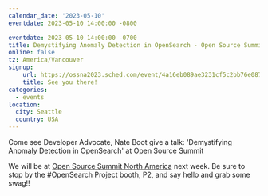 ```yaml
---
calendar_date: '2023-05-10'
eventdate: 2023-05-10 14:00:00 -0800

eventdate: 2023-05-10 14:00:00 -0700
title: Demystifying Anomaly Detection in OpenSearch - Open Source Summit North America 2023
online: false
tz: America/Vancouver
signup:
    url: https://ossna2023.sched.com/event/4a16eb089ae3231cf5c2bb76e087b6fb
    title: See you there!
categories:
  - events
location:
  city: Seattle
  country: USA
---
```

Come see Developer Advocate, Nate Boot give a talk: 'Demystifying Anomaly Detection in OpenSearch' at Open Source Summit

We will be at [Open Source Summit North America](https://events.linuxfoundation.org/open-source-summit-north-america/) next week. Be sure to stop by the #OpenSearch Project booth, P2, and say hello and grab some swag!!
